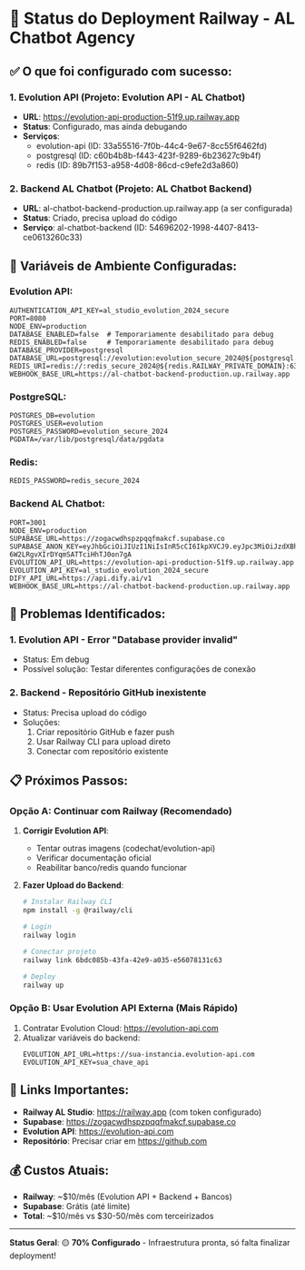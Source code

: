 # 🚂 Status do Deployment Railway - AL Chatbot Agency

## ✅ O que foi configurado com sucesso:

### **1. Evolution API (Projeto: Evolution API - AL Chatbot)**
- **URL**: https://evolution-api-production-51f9.up.railway.app
- **Status**: Configurado, mas ainda debugando
- **Serviços**:
  - evolution-api (ID: 33a55516-7f0b-44c4-9e67-8cc55f6462fd)
  - postgresql (ID: c60b4b8b-f443-423f-9289-6b23627c9b4f)
  - redis (ID: 89b7f153-a958-4d08-86cd-c9efe2d3a860)

### **2. Backend AL Chatbot (Projeto: AL Chatbot Backend)**
- **URL**: al-chatbot-backend-production.up.railway.app (a ser configurada)
- **Status**: Criado, precisa upload do código
- **Serviço**: al-chatbot-backend (ID: 54696202-1998-4407-8413-ce0613260c33)

## 🔧 Variáveis de Ambiente Configuradas:

### **Evolution API:**
```env
AUTHENTICATION_API_KEY=al_studio_evolution_2024_secure
PORT=8080
NODE_ENV=production
DATABASE_ENABLED=false  # Temporariamente desabilitado para debug
REDIS_ENABLED=false     # Temporariamente desabilitado para debug
DATABASE_PROVIDER=postgresql
DATABASE_URL=postgresql://evolution:evolution_secure_2024@${postgresql.RAILWAY_PRIVATE_DOMAIN}:5432/evolution
REDIS_URI=redis://:redis_secure_2024@${redis.RAILWAY_PRIVATE_DOMAIN}:6379
WEBHOOK_BASE_URL=https://al-chatbot-backend-production.up.railway.app
```

### **PostgreSQL:**
```env
POSTGRES_DB=evolution
POSTGRES_USER=evolution
POSTGRES_PASSWORD=evolution_secure_2024
PGDATA=/var/lib/postgresql/data/pgdata
```

### **Redis:**
```env
REDIS_PASSWORD=redis_secure_2024
```

### **Backend AL Chatbot:**
```env
PORT=3001
NODE_ENV=production
SUPABASE_URL=https://zogacwdhspzpqqfmakcf.supabase.co
SUPABASE_ANON_KEY=eyJhbGciOiJIUzI1NiIsInR5cCI6IkpXVCJ9.eyJpc3MiOiJzdXBhYmFzZSIsInJlZiI6InpvZ2Fjd2Roc3B6cHFxZm1ha2NmIiwicm9sZSI6ImFub24iLCJpYXQiOjE3NTE0MDY4ODcsImV4cCI6MjA2Njk4Mjg4N30.wCd1j9w2n2XL-6W2LRgvXIrDYqmSATTciHhTJ0on7gA
EVOLUTION_API_URL=https://evolution-api-production-51f9.up.railway.app
EVOLUTION_API_KEY=al_studio_evolution_2024_secure
DIFY_API_URL=https://api.dify.ai/v1
WEBHOOK_BASE_URL=https://al-chatbot-backend-production.up.railway.app
```

## 🚨 Problemas Identificados:

### **1. Evolution API - Error "Database provider invalid"**
- Status: Em debug
- Possível solução: Testar diferentes configurações de conexão

### **2. Backend - Repositório GitHub inexistente**
- Status: Precisa upload do código
- Soluções:
  1. Criar repositório GitHub e fazer push
  2. Usar Railway CLI para upload direto
  3. Conectar com repositório existente

## 📋 Próximos Passos:

### **Opção A: Continuar com Railway (Recomendado)**
1. **Corrigir Evolution API**:
   - Tentar outras imagens (codechat/evolution-api)
   - Verificar documentação oficial
   - Reabilitar banco/redis quando funcionar

2. **Fazer Upload do Backend**:
   ```bash
   # Instalar Railway CLI
   npm install -g @railway/cli
   
   # Login
   railway login
   
   # Conectar projeto
   railway link 6bdc085b-43fa-42e9-a035-e56078131c63
   
   # Deploy
   railway up
   ```

### **Opção B: Usar Evolution API Externa (Mais Rápido)**
1. Contratar Evolution Cloud: https://evolution-api.com
2. Atualizar variáveis do backend:
   ```env
   EVOLUTION_API_URL=https://sua-instancia.evolution-api.com
   EVOLUTION_API_KEY=sua_chave_api
   ```

## 🔗 Links Importantes:

- **Railway AL Studio**: https://railway.app (com token configurado)
- **Supabase**: https://zogacwdhspzpqqfmakcf.supabase.co
- **Evolution API**: https://evolution-api.com
- **Repositório**: Precisar criar em https://github.com

## 💰 Custos Atuais:

- **Railway**: ~$10/mês (Evolution API + Backend + Bancos)
- **Supabase**: Grátis (até limite)
- **Total**: ~$10/mês vs $30-50/mês com terceirizados

---

**Status Geral**: 🟡 **70% Configurado** - Infraestrutura pronta, só falta finalizar deployment! 